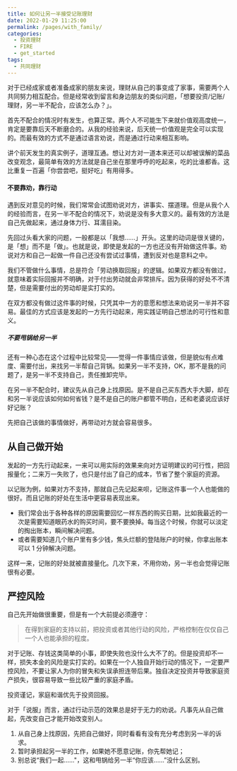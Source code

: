 ```yaml
---
title: 如何让另一半接受记账理财
date: 2022-01-29 11:25:00
permalink: /pages/with_family/
categories:
  - 投资理财
  - FIRE
  - get_started
tags:
  - 共同理财
---
```


对于已经成家或者准备成家的朋友来说，理财从自己的事变成了家事，需要两个人共同努力相互配合。但是经常收到留言和身边朋友的类似问题，「想要投资/记账/理财，另一半不配合，应该怎么办？」。

首先不配合的情况时有发生，也算正常。两个人不可能生下来就价值观高度统一，肯定是要靠后天不断磨合的。从我的经验来说，后天统一价值观是完全可以实现的。而最有效的方式不是通过语言劝说，而是通过行动来相互影响。

讲个前天发生的真实例子，道理互通。想让对方对一道本来还可以却被误解的菜品改变观念，最简单有效的方法就是自己坐在那里呼呼的吃起来，吃的比谁都香。这比重复一百遍「你尝尝吧，挺好吃」有用得多。

#### 不要靠劝，靠行动

遇到反对意见的时候，我们常常会试图劝说对方，讲事实、摆道理。但是从我个人的经验而言，在另一半不配合的情况下，劝说是没有多大意义的。最有效的方法是自己先做起来，通过身体力行、耳濡目染。

先回过头看大家的问题，一般都是以「我想……」开头。这里的动词是很关键的，是「想」而不是「做」。也就是说，即使是发起的一方也还没有开始做这件事。劝说对方和自己一起做一件自己还没有尝试过事情，遭到反对也是意料之中。

我们不管做什么事情，总是符合「劳动换取回报」的逻辑。如果双方都没有做过，就意味着实际回报并不明确，对于付出劳动就会非常排斥。因为获得的好处不不清楚，但是需要付出的劳动却是实打实的。

在双方都没有做过这件事的时候，只凭其中一方的意愿和想法来劝说另一半并不容易。最佳的方式应该是发起的一方先行动起来，用实践证明自己想法的可行性和意义。

##### 不要甩锅给另一半

还有一种心态在这个过程中比较常见——觉得一件事情应该做，但是貌似有点难度、需要付出，来找另一半帮自己背锅。如果另一半不支持，OK，那不是我的问题了，是另一半不支持自己，责任推卸完毕。

在另一半不配合时，建议先从自己身上找原因。是不是自己买东西大手大脚，却在和另一半说应该如何如何省钱？是不是自己的账户都管不明白，还和老婆说应该好好记账？

先把自己该做的事情做好，再带动对方就会容易很多。

## 从自己做开始

发起的一方先行动起来，一来可以用实际的效果来向对方证明建议的可行性，把回报量化；二来万一失败了，也只是付出了自己的成本，节省了整个家庭的资源。

以记账为例，如果对方不支持，那就自己先记起来呗，记账这件事一个人也能做的很好。而且记账的好处在生活中更容易表现出来。

* 我们常会出于各种各样的原因需要回忆一样东西的购买日期，比如我最近的一次是需要知道眼药水的购买时间，要不要换掉。每当这个时候，你就可以淡定的掏出账本，瞬间解决问题。
* 或者需要知道几个账户里有多少钱，焦头烂额的登陆账户的时候，你拿出账本可以 1 分钟解决问题。

这样一来，记账的好处就被直接量化。几次下来，不用你劝，另一半也会觉得记账很有必要。

## 严控风险

自己先开始做很重要，但是有一个大前提必须遵守：

> 在得到家庭的支持以前，把投资或者其他行动的风险，严格控制在仅仅自己一个人也能承担的程度。

对于记账、存钱这类简单的小事，即使失败也没什么大不了的。但是投资却不一样，损失本金的风险是实打实的。如果在一个人独自开始行动的情况下，一定要严控风险，不要让家人为你的冒失和失误承担连带后果。独自决定投资并导致家庭资产损失，很容易导致一些比较严重的家庭矛盾。

投资谨记，家庭和谐优先于投资回报。

对于「说服」而言，通过行动示范的效果总是好于无力的劝说。凡事先从自己做起，先改变自己才能开始改变别人。

1. 从自己身上找原因，先把自己做好，同时看看有没有充分考虑到另一半的诉求。
2. 暂时承担起另一半的工作，如果她不愿意记账，你先帮她记；
3. 别总说“我们一起……"，这和甩锅给另一半“你应该……”没什么区别。